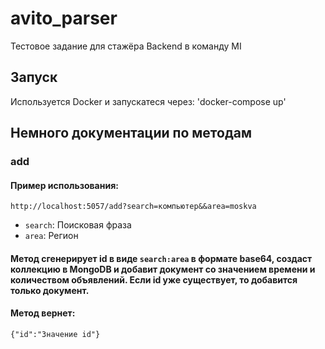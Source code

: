 # avito_parser
Тестовое задание для стажёра Backend в команду MI
## Запуск
Используется Docker и запускатеся через:
'docker-compose up'
## Немного документации по методам
### add
#### Пример использования:
`http://localhost:5057/add?search=компьютер&&area=moskva`
* `search`: Поисковая фраза
* `area`: Регион
#### Метод сгенерирует id в виде `search:area` в формате base64, создаст коллекцию в MongoDB и добавит документ со значением времени и количеством объявлений. Если id уже существует, то добавится только документ.  
#### Метод вернет:
`{"id":"Значение id"}`
